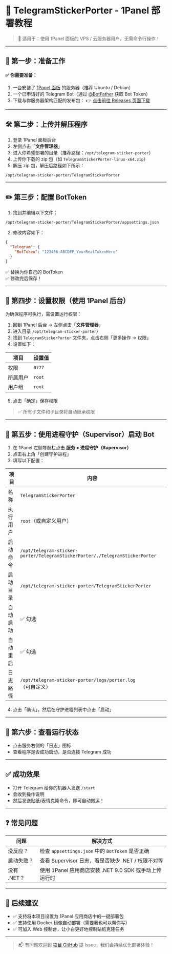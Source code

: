 # 🚀 TelegramStickerPorter - 1Panel 部署教程

> 📌 适用于：使用 1Panel 面板的 VPS / 云服务器用户，无需命令行操作！

---

## 🧩 第一步：准备工作

#### ✅ 你需要准备：

1. 一台安装了 [1Panel 面板](https://1panel.cn/) 的服务器（推荐 Ubuntu / Debian）
2. 一个已申请好的 Telegram Bot（通过 [@BotFather](https://t.me/BotFather) 获取 Bot Token）
3. 下载与你服务器架构匹配的发布包：
   👉 [点击前往 Releases 页面下载](https://github.com/Riniba/TelegramStickerPorter/releases)

---

## 🛠 第二步：上传并解压程序

1. 登录 1Panel 面板后台
2. 左侧点击「**文件管理器**」
3. 进入你希望部署的目录（推荐路径：`/opt/telegram-sticker-porter`）
4. 上传你下载的 zip 包（如 `TelegramStickerPorter-linux-x64.zip`）
5. 解压 zip 包，解压后路径如下所示：

```
/opt/telegram-sticker-porter/TelegramStickerPorter
```

---

## ✏️ 第三步：配置 BotToken

1. 找到并编辑以下文件：

```
/opt/telegram-sticker-porter/TelegramStickerPorter/appsettings.json
```

2. 修改内容如下：

```json
{
  "Telegram": {
    "BotToken": "123456:ABCDEF_YourRealTokenHere"
  }
}
```

✅ 替换为你自己的 BotToken  
✅ 修改完后保存！

---

## 🔐 第四步：设置权限（使用 1Panel 后台）

为确保程序可执行，需设置运行权限：

1. 回到 1Panel 后台 → 左侧点击「**文件管理器**」
2. 进入目录 `/opt/telegram-sticker-porter/`
3. 找到 `TelegramStickerPorter` 文件夹，点击右侧「更多操作 → 权限」
4. 设置如下：

| 项目     | 设置值 |
| -------- | ------ |
| 权限     | `0777` |
| 所属用户 | `root` |
| 用户组   | `root` |

5. 点击「确定」保存权限

> ✅ 所有子文件和子目录将自动继承权限

---

## 🧭 第五步：使用进程守护（Supervisor）启动 Bot

1. 在 1Panel 左侧导航栏点击 **服务 > 进程守护（Supervisor）**
2. 点击右上角「创建守护进程」
3. 填写以下配置：

| 项目     | 内容                                                         |
| -------- | ------------------------------------------------------------ |
| 名称     | `TelegramStickerPorter`                                      |
| 执行用户 | `root`（或自定义用户）                                       |
| 启动命令 | `/opt/telegram-sticker-porter/TelegramStickerPorter/./TelegramStickerPorter` |
| 启动目录 | `/opt/telegram-sticker-porter/TelegramStickerPorter`         |
| 自动启动 | ✅ 勾选                                                       |
| 自动重启 | ✅ 勾选                                                       |
| 日志路径 | `/opt/telegram-sticker-porter/logs/porter.log`（可自定义）   |

4. 点击「确认」，然后在守护进程列表中点击「启动」

---

## 📄 第六步：查看运行状态

- 点击服务右侧的「日志」图标
- 查看程序是否成功启动，是否连接 Telegram 成功

---

## ✅ 成功效果

- 打开 Telegram 给你的机器人发送 `/start`
- 会收到操作说明
- 然后发送贴纸/表情克隆命令，即可自动搬运！

---

## ❓ 常见问题

| 问题        | 解决方式                                               |
| ----------- | ------------------------------------------------------ |
| 没反应？    | 检查 `appsettings.json` 中的 `BotToken` 是否正确       |
| 启动失败？  | 查看 Supervisor 日志，看是否缺少 .NET / 权限不对等     |
| 没有 .NET？ | 使用 1Panel 应用商店安装 .NET 9.0 SDK 或手动上传运行时 |

---

## 🧩 后续建议

- ✅ 支持将本项目设置为 1Panel 应用商店中的一键部署包
- ✅ 支持使用 Docker 镜像自动部署（需要我也可以帮你写）
- ✅ 可加入 Web 控制台，让小白更好地控制贴纸克隆任务

---

> 📬 有问题欢迎到 [项目 GitHub](https://github.com/Riniba/TelegramStickerPorter/issues) 提 Issue，我们会持续优化部署体验！